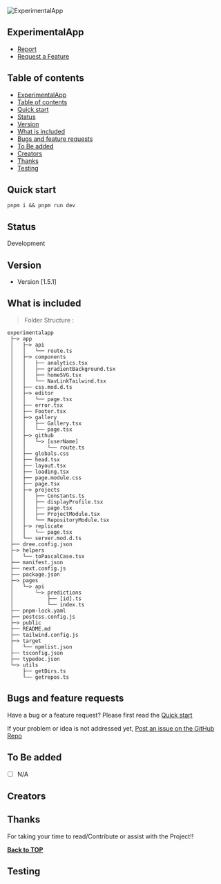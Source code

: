 ![ExperimentalApp](/public/midj/grid_20.png)

## ExperimentalApp

 - [Report]()
 - [Request a Feature](h)

## Table of contents
- [ExperimentalApp](#experimentalapp)
- [Table of contents](#table-of-contents)
- [Quick start](#quick-start)
- [Status](#status)
- [Version](#version)
- [What is included](#what-is-included)
- [Bugs and feature requests](#bugs-and-feature-requests)
- [To Be added](#to-be-added)
- [Creators](#creators)
- [Thanks](#thanks)
- [Testing](#testing)
<!--  -->

## Quick start

```code
pnpm i && pnpm run dev
```


## Status

Development

## Version

- Version [1.5.1]

## What is included

> Folder Structure :


[//]: # (dree - BEGIN)
```
experimentalapp
 ├─> app
 │   ├─> api
 │   │   └── route.ts
 │   ├─> components
 │   │   ├── analytics.tsx
 │   │   ├── gradientBackground.tsx
 │   │   ├── homeSVG.tsx
 │   │   └── NavLinkTailwind.tsx
 │   ├── css.mod.d.ts
 │   ├─> editor
 │   │   └── page.tsx
 │   ├── error.tsx
 │   ├── Footer.tsx
 │   ├─> gallery
 │   │   ├── Gallery.tsx
 │   │   └── page.tsx
 │   ├─> github
 │   │   └─> [userName]
 │   │       └── route.ts
 │   ├── globals.css
 │   ├── head.tsx
 │   ├── layout.tsx
 │   ├── loading.tsx
 │   ├── page.module.css
 │   ├── page.tsx
 │   ├─> projects
 │   │   ├── Constants.ts
 │   │   ├── displayProfile.tsx
 │   │   ├── page.tsx
 │   │   ├── ProjectModule.tsx
 │   │   └── RepositoryModule.tsx
 │   ├─> replicate
 │   │   └── page.tsx
 │   └── server.mod.d.ts
 ├── dree.config.json
 ├─> helpers
 │   └── toPascalCase.tsx
 ├── manifest.json
 ├── next.config.js
 ├── package.json
 ├─> pages
 │   └─> api
 │       └─> predictions
 │           ├── [id].ts
 │           └── index.ts
 ├── pnpm-lock.yaml
 ├── postcss.config.js
 ├─> public
 ├── README.md
 ├── tailwind.config.js
 ├─> target
 │   └── npmlist.json
 ├── tsconfig.json
 ├── typedoc.json
 └─> utils
     ├── getDirs.ts
     └── getrepos.ts
```
[//]: # (dree - END)



## Bugs and feature requests

Have a bug or a feature request? Please first read the [Quick start](#quick-start)

If your problem or idea is not addressed yet, 
[Post an issue on the GitHub Repo](https://github.com/Ambushfall/experimentalapp/issues/new/choose)

## To Be added

- [ ] N/A

## Creators



## Thanks

For taking your time to read/Contribute or assist with the Project!!

**[Back to TOP](#)**

## Testing
<!--  -->
